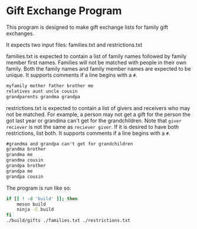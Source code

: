 # Gift Exchange Program

This program is designed to make gift exchange lists for family gift exchanges.

It expects two input files: families.txt and restrictions.txt

families.txt is expected to contain a list of family names followed by family member first names.
Families will not be matched with people in their own family.
Both the family names and family member names are expected to be unique.
It supports comments if a line begins with a `#`.

```txt
myfamily mother father brother me
relatives aunt uncle cousin
grandparents grandma grandpa
```

restrictions.txt is expected to contain a list of givers and receivers who may not be matched.
For example, a person may not get a gift for the person the got last year or grandma can't get for the grandchildren.
Note that `giver reciever` is not the same as `reciever giver`.
If it is desired to have both restrictions, list both.
It supports comments if a line begins with a `#`.

```txt
#grandma and grandpa can't get for grandchildren
grandma brother 
grandma me 
grandma cousin
grandpa brother 
grandpa me 
grandpa cousin
```

The program is run like so:

```bash
if [[ ! -d 'build' ]]; then
	meson build
	ninja -C build
fi
./build/gifts ./families.txt ./restrictions.txt
```
